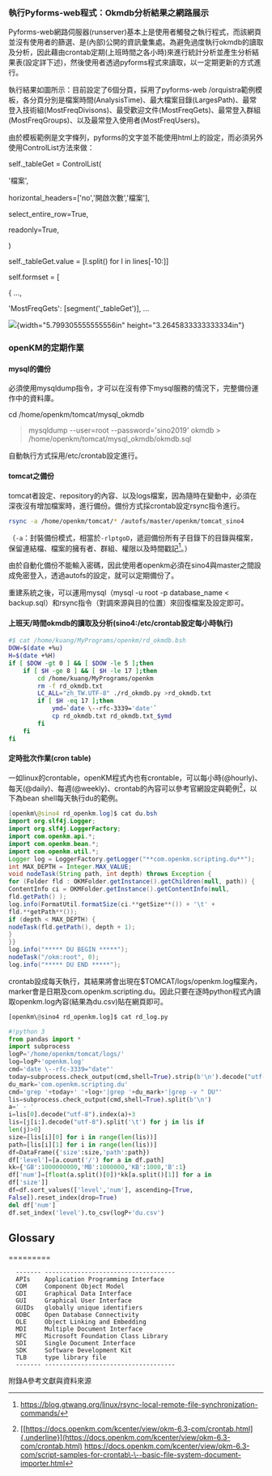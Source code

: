 
### 執行Pyforms-web程式：Okmdb分析結果之網路展示

Pyforms-web網路伺服器(runserver)基本上是使用者觸發之執行程式，而該網頁並沒有使用者的篩選、是(內部)公開的資訊彙集處。為避免過度執行okmdb的讀取及分析，因此藉由crontab定期(上班時間之各小時)來進行統計分析並產生分析結果表(設定詳下述)，然後使用者透過pyforms程式來讀取，以一定期更新的方式進行。

執行結果如圖所示：目前設定了6個分頁，採用了pyforms-web
/orquistra範例模板，各分頁分別是檔案時間(AnalysisTime)、最大檔案目錄(LargesPath)、最常登入技術組(MostFreqDivisons)、最受歡迎文件(MostFreqGets)、最常登入群組(MostFreqGroups)、以及最常登入使用者(MostFreqUsers)。

由於模板範例是文字條列，pyforms的文字並不能使用html上的設定，而必須另外使用ControlList方法來做：

self._tableGet = ControlList(

'檔案',

horizontal_headers=['no','開啟次數','檔案'],

select_entire_row=True,

readonly=True,

)

self._tableGet.value = [l.split() for l in lines[-10:]]

self.formset = [

{ \...,

'MostFreqGets': [segment('_tableGet')], \...

![](media/image16.png){width="5.799305555555556in"
height="3.2645833333333334in"}

### openKM的定期作業

#### mysql的備份

必須使用mysqldump指令，才可以在沒有停下mysql服務的情況下，完整備份運作中的資料庫。

cd /home/openkm/tomcat/mysql_okmdb

> mysqldump \--user=root \--password='sino2019' okmdb > \
> /home/openkm/tomcat/mysql_okmdb/okmdb.sql

自動執行方式採用/etc/crontab設定進行。

#### tomcat之備份

tomcat者設定、repository的內容、以及logs檔案，因為隨時在變動中，必須在深夜沒有增加檔案時，進行備份。備份方式採crontab設定rsync指令進行。

```bash
rsync -a /home/openkm/tomcat/* /autofs/master/openkm/tomcat_sino4
```

（`-a`：封裝備份模式，相當於`-rlptgoD`，遞迴備份所有子目錄下的目錄與檔案，保留連結檔、檔案的擁有者、群組、權限以及時間戳記[^22]。）

由於自動化備份不能輸入密碼，因此使用者openkm必須在sino4與master之間設成免密登入，透過autofs的設定，就可以定期備份了。

重建系統之後，可以運用mysql（mysql -u root -p database_name <
backup.sql）和rsync指令（對調來源與目的位置）來回復檔案及設定即可。

#### 上班天/時間okmdb的讀取及分析(sino4:/etc/crontab設定每小時執行)

```bash
#$ cat /home/kuang/MyPrograms/openkm/rd_okmdb.bsh
DOW=$(date +%u)
H=$(date +%H)
if [ $DOW -gt 0 ] && [ $DOW -le 5 ];then
    if [ $H -ge 8 ] && [ $H -le 17 ];then
        cd /home/kuang/MyPrograms/openkm
        rm -f rd_okmdb.txt
        LC_ALL="zh_TW.UTF-8" ./rd_okmdb.py >rd_okmdb.txt
        if [ $H -eq 17 ];then
            ymd=`date \--rfc-3339='date'`
            cp rd_okmdb.txt rd_okmdb.txt_$ymd
        fi
    fi
fi
```

#### 定時批次作業(cron table)

一如linux的crontable，openKM程式內也有crontable，可以每小時(\@hourly)、每天(\@daily)、每週(\@weekly)、crontab的內容可以參考官網設定與範例[^23]，以下為bean
shell每天執行du的範例。

```java
[openkm\@sino4 rd_openkm.log]$ cat du.bsh
import org.slf4j.Logger;
import org.slf4j.LoggerFactory;
import com.openkm.api.*;
import com.openkm.bean.*;
import com.openkm.util.*;
Logger log = LoggerFactory.getLogger("**com.openkm.scripting.du**");
int MAX_DEPTH = Integer.MAX_VALUE;
void nodeTask(String path, int depth) throws Exception {
for (Folder fld : OKMFolder.getInstance().getChildren(null, path)) {
ContentInfo ci = OKMFolder.getInstance().getContentInfo(null,
fld.getPath() );
log.info(FormatUtil.formatSize(ci.**getSize**()) + '\t' +
fld.**getPath**());
if (depth < MAX_DEPTH) {
nodeTask(fld.getPath(), depth + 1);
}
}}
log.info("***** DU BEGIN *****");
nodeTask("/okm:root", 0);
log.info("***** DU END *****");
```

crontab設成每天執行，其結果將會出現在$TOMCAT/logs/openkm.log檔案內，marker會是日期及com.openkm.scripting.du。因此只要在逐時python程式內讀取openkm.log內容(結果為du.csv)貼在網頁即可。

```python
[openkm\@sino4 rd_openkm.log]$ cat rd_log.py

#!python 3
from pandas import *
import subprocess
logP='/home/openkm/tomcat/logs/'
log=logP+'openkm.log'
cmd='date \--rfc-3339="date"'
today=subprocess.check_output(cmd,shell=True).strip(b'\n').decode("utf-8")
du_mark='com.openkm.scripting.du'
cmd='grep '+today+' '+log+'|grep '+du_mark+'|grep -v " DU"'
lis=subprocess.check_output(cmd,shell=True).split(b'\n')
a=' - '
i=lis[0].decode("utf-8").index(a)+3
lis=[j[i:].decode("utf-8").split('\t') for j in lis if
len(j)>0]
size=[lis[i][0] for i in range(len(lis))]
path=[lis[i][1] for i in range(len(lis))]
df=DataFrame({'size':size,'path':path})
df['level']=[a.count('/') for a in df.path]
kk={'GB':1000000000,'MB':1000000,'KB':1000,'B':1}
df['num']=[float(a.split()[0])*kk[a.split()[1]] for a in
df['size']]
df=df.sort_values(['level','num'], ascending=[True,
False]).reset_index(drop=True)
del df['num']
df.set_index('level').to_csv(logP+'du.csv')
```

## Glossary

=========

```
  ------- ------------------------------------
  APIs    Application Programming Interface
  COM     Component Object Model
  GDI     Graphical Data Interface
  GUI     Graphical User Interface
  GUIDs   globally unique identifiers
  ODBC    Open Database Connectivity
  OLE     Object Linking and Embedding
  MDI     Multiple Document Interface
  MFC     Microsoft Foundation Class Library
  SDI     Single Document Interface
  SDK     Software Development Kit
  TLB     type library file
  ------- ------------------------------------
```

附錄A參考文獻與資料來源

[^1]: 依據2019/7/26日官網WHO IS ONLINE：In total there are374users
    online :: 4 registered, 0 hidden and 370guests (based on users
    active over the past 5 minutes)•Most users ever online was1263on Mon
    Jan 28, 2019 7:29 pm。其forum發表情形：STATISTICS•Total posts 31953/
    Total topics 6010/ Total members 3419•功能限制。其市佔情形：aimed at
    all industries, regardless of company size. --has made over
    6,500installations worldwide--Community version has a monthly
    average of 5,000 downloads.--Buyers:•ABC hospitals/ Cherokee Nation/
    Deloitte/ DGT/ Factor Energia•Modria/ Sernageomin/ United States
    Government/ Ypergas/
    Zoetis。詳見[[http://200.200.121.74:8080/OpenKM/index.jsp?uuid=1544f8fa-e45a-40a6-bd99-5d2fbef832a1]{.underline}](http://200.200.121.74:8080/OpenKM/index.jsp?uuid=1544f8fa-e45a-40a6-bd99-5d2fbef832a1)

    [[http://200.200.121.74:8080/OpenKM/webdav/okm:root/有關openKM/有關KM決策的建議.pdf]{.underline}](http://200.200.121.74:8080/OpenKM/webdav/okm:root/有關openKM/有關KM決策的建議.pdf)

[^2]: Knowledge management software,
    https://en.wikipedia.org/wiki/Knowledge_management_software

[^3]: https://www.goodfirms.co/blog/top-10-free-and-open-source-knowledge-management-software

[^4]: 專業版
    [[https://docs.openkm.com/kcenter/view/okm-6.4/]{.underline}](https://docs.openkm.com/kcenter/view/okm-6.4/)
    公開版[[https://docs.openkm.com/kcenter/view/okm-6.3-com/]{.underline}](https://docs.openkm.com/kcenter/view/okm-6.3-com/)

[^5]: Southeast Asian Ministers of Education Organization Secretariat
    [[http://www.seameo.org/seameoweb2/images/stories/Programmes_Projects/OpenKM/OpenKM%20User%20Guide.pdf]{.underline}](http://www.seameo.org/seameoweb2/images/stories/Programmes_Projects/OpenKM/OpenKM%20User%20Guide.pdf)

[^6]: [[https://docs.openkm.com/kcenter/view/okm-6.3-com/quick-start.html]{.underline}](https://www.evernote.com/OutboundRedirect.action?dest=https%3A%2F%2Fdocs.openkm.com%2Fkcenter%2Fview%2Fokm-6.3-com%2Fquick-start.html)

[^7]: http://terms.naer.edu.tw/detail/1679254/?index=7

[^8]: [[https://www.openkm.com/en/features.html]{.underline}](https://www.evernote.com/OutboundRedirect.action?dest=https%3A%2F%2Fwww.openkm.com%2Fen%2Ffeatures.html)






[^21]: MySQLdb User's Guide,
    http://mysql-python.sourceforge.net/MySQLdb.html

[^22]: https://blog.gtwang.org/linux/rsync-local-remote-file-synchronization-commands/

[^23]: [[https://docs.openkm.com/kcenter/view/okm-6.3-com/crontab.html]{.underline}](https://docs.openkm.com/kcenter/view/okm-6.3-com/crontab.html)
    https://docs.openkm.com/kcenter/view/okm-6.3-com/script-samples-for-crontab\-\--basic-file-system-document-importer.html
